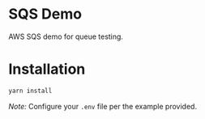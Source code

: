 # SQS Demo

AWS SQS demo for queue testing.

# Installation

```sh
yarn install
```

*Note:* Configure your `.env` file per the example provided.
